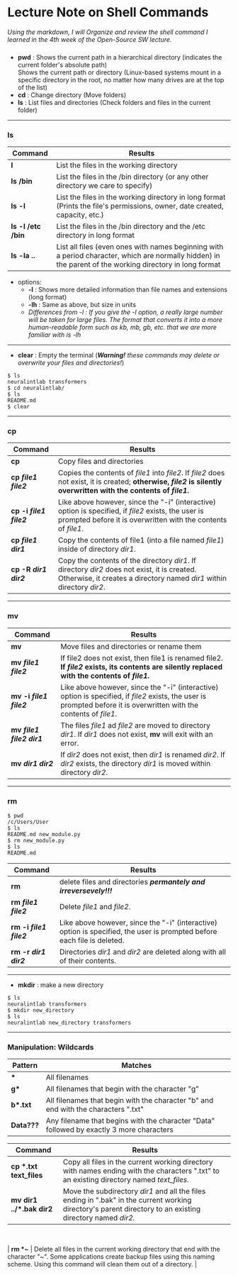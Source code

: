 # Lecture Note on Shell Commands
*Using the markdown, I will Organize and review the shell command I learned in the 4th week of the Open-Source SW lecture.*
<br>

### 
- **pwd** : Shows the current path in a hierarchical directory (indicates the current folder's absolute path)  
Shows the current path or directory (Linux-based systems mount in a specific directory in the root, no matter how many drives are at the top of the list)
- **cd** : Change directory (Move folders)
- **ls** : List files and directories (Check folders and files in the current folder)

---
### ls

| Command | Results |
| --- | --- |
| **l** | List the files in the working directory |
| **ls /bin** | List the files in the /bin directory (or any other directory we care to specify) |
| **ls -l** | List the files in the working directory in long format (Prints the file's permissions, owner, date created, capacity, etc.) |
| **ls -l /etc /bin** | List the files in the /bin directory and the /etc directory in long format |
| **ls -la ..** | List all files (even ones with names beginning with a period character, which are normally hidden) in the parent of the working directory in long format |

- options:
    - **-l** : Shows more detailed information than file names and extensions (long format)
    - **-lh** : Same as above, but size in units
    - *Differences from -l : If you give the -l option, a really large number will be taken for large files. The format that converts it into a more human-readable form such as kb, mb, gb, etc. that we are more familiar with is -lh*

---

- **clear** : Empty the terminal (***Warning!*** *these commands may delete or overwrite your files and directories!*)
```
$ ls
neuralintlab transformers
$ cd neuralintlab/
$ ls
README.md
$ clear
```

---
### cp

| Command | Results |
| --- | --- |
| **cp** | Copy files and directories |
| **cp *file1* *file2*** | Copies the contents of *file1* into *file2*. If *file2* does not exist, it is created; **otherwise, *file2* is silently overwritten with the contents of *file1*.** |
| **cp -i *file1* *file2*** | Like above however, since the "-i" (interactive) option is specified, if *file2* exists, the user is prompted before it is overwritten with the contents of *file1*. |
| **cp *file1* *dir1*** | Copy the contents of file1 (into a file named *file1*) inside of directory *dir1*. |
| **cp -R *dir1* *dir2*** | Copy the contents of the directory *dir1*. If directory *dir2* does not exist, it is created. Otherwise, it creates a directory named *dir1* within directory *dir2*. |

---
### mv

| Command | Results |
| --- | --- |
| **mv** | Move files and directories or rename them |
| **mv *file1* *file2*** | If file2 does not exist, then file1 is renamed file2. **If *file2* exists, its contents are silently replaced with the contents of *file1.*** |
| **mv -i *file1* *file2*** | Like above however, since the "-i" (interactive) option is specified, if *file2* exists, the user is prompted before it is overwritten with the contents of *file1*. |
| **mv *file1* *file2* *dir1*** | The files *file1* ad *file2* are moved to directory *dir1*. If *dir1* does not exist, **mv** will exit with an error. |
| **mv *dir1* *dir2*** | If *dir2* does not exist, then *dir1* is renamed *dir2*. If *dir2* exists, the directory *dir1* is moved within directory *dir2*. |  

---
### rm
```
$ pwd
/c/Users/User
$ ls
README.md new_module.py
$ rm new_module.py
$ ls
README.md
```
| Command | Results |
| --- | --- |
| **rm** | delete files and directories ***permantely and irreversevely!!!*** |
| **rm *file1* *file2*** | Delete *file1* and *file2*. |
| **rm -i *file1* *file2*** | Like above however, since the "-i" (interactive) option is specified, the user is prompted before each file is deleted. |
| **rm -r *dir1* *dir2*** | Directories *dir1* and *dir2* are deleted along with all of their contents. |

---

- **mkdir** : make a new directory
```
$ ls
neuralintlab transformers
$ mkdir new_directory
$ ls
neuralintlab new_directory transformers
```

---
### Manipulation: Wildcards

| Pattern | Matches |
| --- | --- |
| **\*** | All filenames |
| **g\*** | All filenames that begin with the character "g" |
| **b\*.txt** | All filenames that begin with the character "b" and end with the characters ".txt" |
| **Data???** | Any filename that begins with the character "Data" followed by exactly 3 more characters |

| Command | Results |
| --- | --- |
| **cp \*.txt text_files** | Copy all files in the current working directory with names ending with the characters ".txt" to an existing directory named *text_files*. |
| **mv dir1 ../*.bak dir2** | Move the subdirectory *dir1* and all the files ending in ".bak" in the current working directory's parent directory to an existing directory named *dir2.* |
<br>

| **rm \*~** | Delete all files in the current working directory that end with the character "~". Some applications create backup files using this naming scheme. Using this command will clean them out of a directory. |
